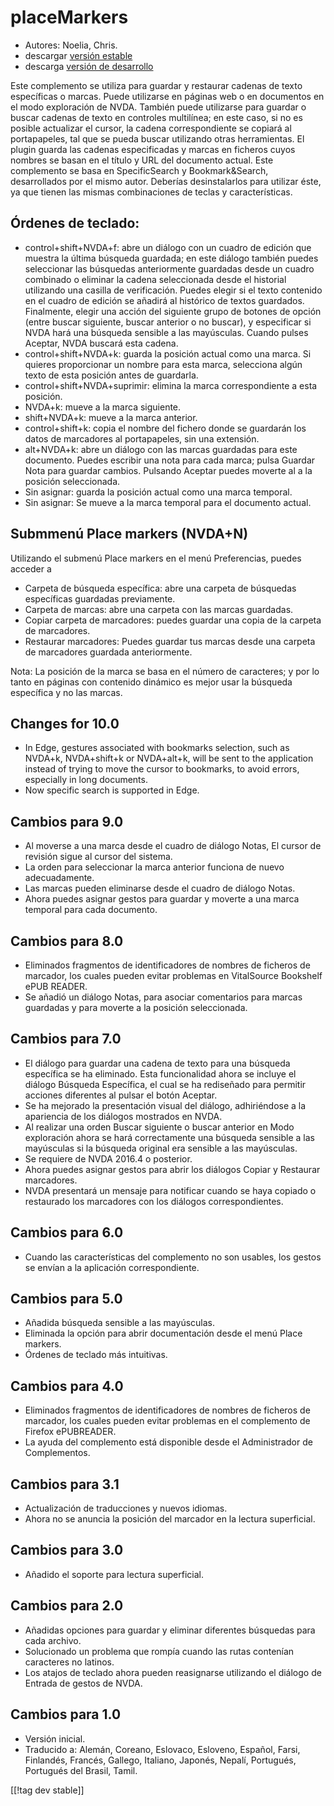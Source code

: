 # placeMarkers #

* Autores: Noelia, Chris.
* descargar [versión estable][1]
* descarga [versión de desarrollo][2]

Este complemento se utiliza para guardar y restaurar cadenas de texto
específicas o marcas. Puede utilizarse en páginas web o en documentos en el
modo exploración de NVDA. También puede utilizarse para guardar o buscar
cadenas de texto en controles multilínea; en este caso, si no es posible
actualizar el cursor, la cadena correspondiente se copiará al portapapeles,
tal que se pueda buscar utilizando otras herramientas.  El plugin guarda las
cadenas especificadas y marcas en ficheros cuyos nombres se basan en el
título y URL del documento actual.  Este complemento se basa en
SpecificSearch y Bookmark&Search, desarrollados por el mismo autor. Deberías
desinstalarlos para utilizar éste, ya que tienen las mismas combinaciones de
teclas y características.

## Órdenes de teclado: ##

*	control+shift+NVDA+f: abre un diálogo con un cuadro de edición que muestra
  la última búsqueda guardada; en este diálogo también puedes seleccionar
  las búsquedas anteriormente guardadas desde un cuadro combinado o eliminar
  la cadena seleccionada desde el historial utilizando una casilla de
  verificación. Puedes elegir si el texto contenido en el cuadro de edición
  se añadirá al histórico de textos guardados. Finalmente, elegir una acción
  del siguiente grupo de botones de opción (entre buscar siguiente, buscar
  anterior o no buscar), y especificar si NVDA hará una búsqueda sensible a
  las mayúsculas. Cuando pulses Aceptar, NVDA buscará esta cadena.
*	control+shift+NVDA+k: guarda la posición actual como una marca. Si quieres
  proporcionar un nombre para esta marca, selecciona algún texto de esta
  posición antes de guardarla.
*	control+shift+NVDA+suprimir: elimina la marca correspondiente a esta
  posición.
*	NVDA+k: mueve a la marca siguiente.
*	shift+NVDA+k: mueve a la marca anterior.
*	control+shift+k: copia el nombre del fichero donde se guardarán los datos
  de marcadores al portapapeles, sin una extensión.
*	alt+NVDA+k: abre un diálogo con las marcas guardadas para este
  documento. Puedes escribir una nota para cada marca; pulsa Guardar Nota
  para guardar cambios. Pulsando Aceptar puedes moverte al a la posición
  seleccionada.
*	Sin asignar: guarda la posición actual como una marca temporal.
*	Sin asignar: Se mueve a la marca temporal para el documento actual.


## Submmenú Place markers (NVDA+N) ##

Utilizando el submenú Place markers en el menú Preferencias, puedes acceder
a 

*	Carpeta de búsqueda específica: abre una carpeta de búsquedas específicas
  guardadas previamente.
*	Carpeta de marcas: abre una carpeta con las marcas guardadas.
*	Copiar carpeta de marcadores: puedes guardar una copia de la carpeta de
  marcadores.
*	Restaurar marcadores: Puedes guardar tus marcas desde una carpeta de
  marcadores guardada anteriormente.

Nota: La posición de la marca se basa en el número de caracteres; y por lo
tanto en páginas con contenido dinámico es mejor usar la búsqueda específica
y no las marcas.


## Changes for 10.0 ##
*	In Edge, gestures associated with bookmarks selection, such as NVDA+k,
  NVDA+shift+k or NVDA+alt+k, will be sent to the application instead of
  trying to move the cursor to bookmarks, to avoid errors, especially in
  long documents.
*	Now specific search is supported in Edge.

## Cambios para 9.0
*	Al moverse a una marca desde el cuadro de diálogo Notas, El cursor de
  revisión sigue al cursor del sistema.
*	La orden para seleccionar la marca anterior funciona de nuevo
  adecuadamente.
*	Las marcas pueden eliminarse desde el cuadro de diálogo Notas.
*	Ahora puedes asignar gestos para guardar y moverte a una marca temporal
  para cada documento.

## Cambios para 8.0 ##
*	Eliminados fragmentos de identificadores de nombres de ficheros de
  marcador,  los cuales pueden evitar problemas en VitalSource Bookshelf
  ePUB READER.
*	Se añadió un diálogo Notas, para asociar comentarios para marcas guardadas
  y para moverte a la posición seleccionada.

## Cambios para 7.0 ##
*	El diálogo para guardar una cadena de texto para una búsqueda específica
  se ha eliminado. Esta funcionalidad ahora se incluye el diálogo Búsqueda
  Específica, el cual se ha rediseñado para permitir acciones diferentes al
  pulsar el botón Aceptar.
*	Se ha mejorado la presentación visual del diálogo, adhiriéndose a la
  apariencia de los diálogos mostrados en NVDA.
*	Al realizar una orden Buscar siguiente o buscar anterior en Modo
  exploración ahora se hará correctamente una búsqueda sensible a las
  mayúsculas si la búsqueda original era sensible a las mayúsculas.
*	Se requiere de NVDA 2016.4 o posterior.
*	Ahora puedes asignar gestos para abrir los diálogos Copiar y Restaurar
  marcadores.
*	NVDA presentará un mensaje para notificar cuando se haya copiado o
  restaurado los marcadores con los diálogos correspondientes.

## Cambios para 6.0 ##
* Cuando las características del complemento no son usables, los gestos se
  envían a la aplicación correspondiente.

## Cambios para 5.0 ##
* Añadida búsqueda sensible a las mayúsculas.
* Eliminada la opción para abrir documentación desde el menú Place markers.
* Órdenes de teclado más intuitivas.

## Cambios para  4.0 ##
* Eliminados fragmentos de identificadores de nombres de ficheros de
  marcador,  los cuales pueden evitar problemas en el complemento de Firefox
  ePUBREADER.
* La ayuda del complemento está disponible desde el Administrador de
  Complementos.

## Cambios para 3.1 ##
* Actualización de traducciones y nuevos idiomas.
* Ahora no se anuncia la posición del marcador en la lectura superficial.

## Cambios para 3.0 ##
* Añadido el soporte para lectura superficial.

## Cambios para 2.0 ##
* Añadidas opciones para guardar y eliminar diferentes búsquedas para cada
  archivo.
* Solucionado un problema que rompía cuando las rutas contenían caracteres
  no latinos.
* Los atajos de teclado ahora pueden reasignarse utilizando el diálogo de
  Entrada de gestos de NVDA.

## Cambios para 1.0 ##
* Versión inicial.
* Traducido a: Alemán, Coreano, Eslovaco, Esloveno, Español, Farsi,
  Finlandés, Francés, Gallego, Italiano, Japonés, Nepalí, Portugués,
  Portugués del Brasil, Tamil.

[[!tag dev stable]]

[1]: http://addons.nvda-project.org/files/get.php?file=pm

[2]: http://addons.nvda-project.org/files/get.php?file=pm-dev
